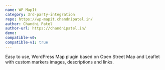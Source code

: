 ```yaml
---
name: WP MapIt
category: 3rd-party-integration
repo: https://wp-mapit.chandnipatel.in/
author: Chandni Patel
author-url: https://chandnipatel.in/
demo: 
compatible-v0:
compatible-v1: true
---
```


Easy to use, WordPress Map plugin based on Open Street Map and Leaflet with custom markers images, descriptions and links.

